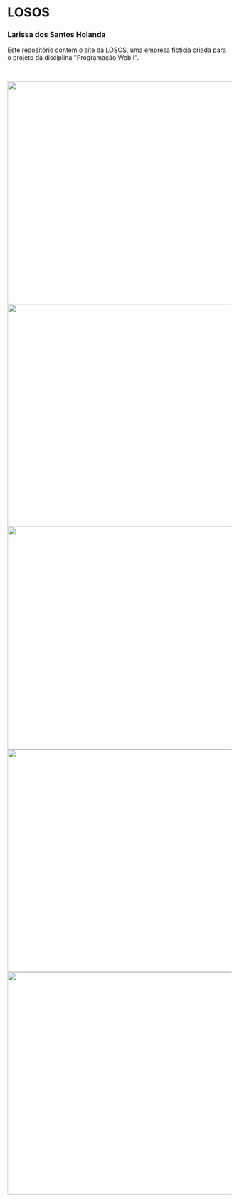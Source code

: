 <h1>LOSOS</h1>
<h3>Larissa dos Santos Holanda</h2>
<p>Este repositório contém o site da LOSOS, uma empresa ficticia criada para o projeto da disciplina "Programação Web I".</p><br>

<img src="https://github.com/larissahol/Losos_Arquitetura/blob/main/losos-images/inicio.png"  height= "500px" width="1000px"/><br>
<img src="https://github.com/larissahol/Losos_Arquitetura/blob/main/losos-images/contato.png"  height= "500px" width="1000px"/><br>
<img src="https://github.com/larissahol/Losos_Arquitetura/blob/main/losos-images/projetos.png"  height= "500px" width="1000px"/><br>
<img src="https://github.com/larissahol/Losos_Arquitetura/blob/main/losos-images/projeto.png"  height= "500px" width="1000px"/><br>
<img src="https://github.com/larissahol/Losos_Arquitetura/blob/main/losos-images/historia.png"  height= "500px" width="1000px"/><br>
